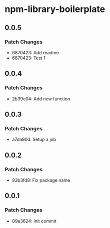 # npm-library-boilerplate

## 0.0.5

### Patch Changes

- 6870423: Add readme
- 6870423: Test 1

## 0.0.4

### Patch Changes

- 2b39e04: Add new function

## 0.0.3

### Patch Changes

- a7da90d: Setup a job

## 0.0.2

### Patch Changes

- 83b3fd8: Fix package name

## 0.0.1

### Patch Changes

- 09e3624: Init commit
